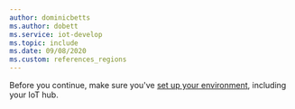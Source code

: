```yaml
---
author: dominicbetts
ms.author: dobett
ms.service: iot-develop
ms.topic: include
ms.date: 09/08/2020
ms.custom: references_regions
---
```


Before you continue, make sure you've [set up your environment](../articles/iot-develop/set-up-environment.md), including your IoT hub.
